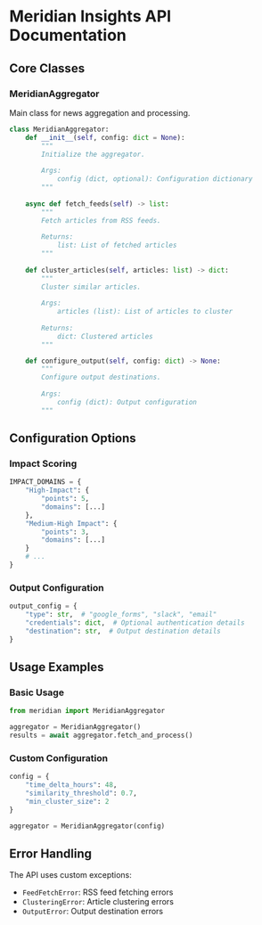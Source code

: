 # Meridian Insights API Documentation

## Core Classes

### MeridianAggregator

Main class for news aggregation and processing.

```python
class MeridianAggregator:
    def __init__(self, config: dict = None):
        """
        Initialize the aggregator.
        
        Args:
            config (dict, optional): Configuration dictionary
        """
        
    async def fetch_feeds(self) -> list:
        """
        Fetch articles from RSS feeds.
        
        Returns:
            list: List of fetched articles
        """
        
    def cluster_articles(self, articles: list) -> dict:
        """
        Cluster similar articles.
        
        Args:
            articles (list): List of articles to cluster
            
        Returns:
            dict: Clustered articles
        """

    def configure_output(self, config: dict) -> None:
        """
        Configure output destinations.
        
        Args:
            config (dict): Output configuration
        """
```

## Configuration Options

### Impact Scoring
```python
IMPACT_DOMAINS = {
    "High-Impact": {
        "points": 5,
        "domains": [...]
    },
    "Medium-High Impact": {
        "points": 3,
        "domains": [...]
    }
    # ...
}
```

### Output Configuration
```python
output_config = {
    "type": str,  # "google_forms", "slack", "email"
    "credentials": dict,  # Optional authentication details
    "destination": str,  # Output destination details
}
```

## Usage Examples

### Basic Usage
```python
from meridian import MeridianAggregator

aggregator = MeridianAggregator()
results = await aggregator.fetch_and_process()
```

### Custom Configuration
```python
config = {
    "time_delta_hours": 48,
    "similarity_threshold": 0.7,
    "min_cluster_size": 2
}

aggregator = MeridianAggregator(config)
```

## Error Handling

The API uses custom exceptions:
- `FeedFetchError`: RSS feed fetching errors
- `ClusteringError`: Article clustering errors
- `OutputError`: Output destination errors

